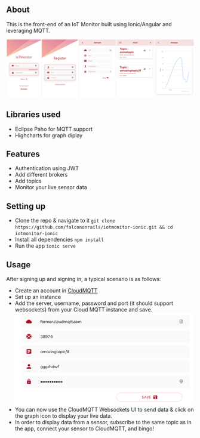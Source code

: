 ## About
This is the front-end of an IoT Monitor built using Ionic/Angular and leveraging MQTT.  

![App interfaces](./Overview.png)

## Libraries used
- Eclipse Paho for MQTT support
- Highcharts for graph diplay

## Features
- Authentication using JWT
- Add different brokers
- Add topics
- Monitor your live sensor data

## Setting up
- Clone the repo & navigate to it `git clone https://github.com/falcononrails/iotmonitor-ionic.git && cd iotmonitor-ionic` 
- Install all dependencies `npm install`
- Run the app `ionic serve`

## Usage
After signing up and signing in, a typical scenario is as follows: 
- Create an account in [CloudMQTT](https://www.cloudmqtt.com)
- Set up an instance
- Add the server, username, password and port (it should support websockets) from your Cloud MQTT instance and save.  
![Adding a broker](./add_broker.png)
- You can now use the CloudMQTT Websockets UI to send data & click on the graph icon to display your live data.
- In order to display data from a sensor, subscribe to the same topic as in the app, connect your sensor to CloudMQTT, and bingo!





